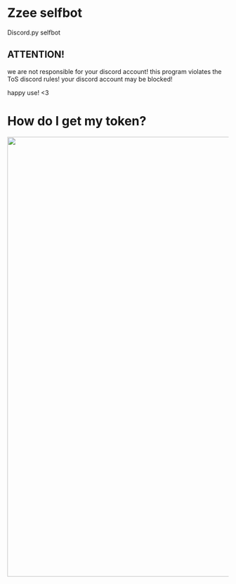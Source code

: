 # Zzee selfbot
Discord.py selfbot

## ATTENTION!
we are not responsible for your discord account!
this program violates the ToS discord rules!
your discord account may be blocked!

happy use! <3

# How do I get my token?
<img src="BigweldIndustries.gif" width="1000">
